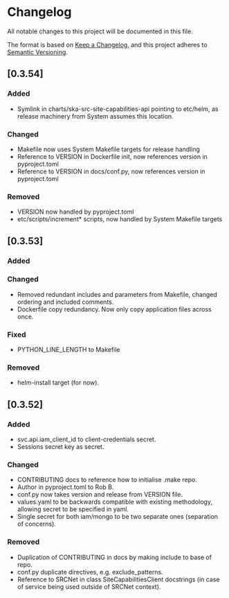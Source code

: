 # Changelog

All notable changes to this project will be documented in this file.

The format is based on [Keep a Changelog](https://keepachangelog.com/en/1.1.0/),
and this project adheres to [Semantic Versioning](https://semver.org/spec/v2.0.0.html).

## [0.3.54]

### Added

- Symlink in charts/ska-src-site-capabilities-api pointing to etc/helm, as release machinery from System assumes
  this location.

### Changed

- Makefile now uses System Makefile targets for release handling
- Reference to VERSION in Dockerfile init, now references version in pyproject.toml
- Reference to VERSION in docs/conf.py, now references version in pyproject.toml

### Removed

- VERSION now handled by pyproject.toml
- etc/scripts/increment* scripts, now handled by System Makefile targets

## [0.3.53]

### Added

### Changed

- Removed redundant includes and parameters from Makefile, changed ordering and included comments.
- Dockerfile copy redundancy. Now only copy application files across once.

### Fixed

- PYTHON_LINE_LENGTH to Makefile

### Removed

- helm-install target (for now).

## [0.3.52]

### Added

- svc.api.iam_client_id to client-credentials secret.
- Sessions secret key as secret.

### Changed

- CONTRIBUTING docs to reference how to initialise .make repo.
- Author in pyproject.toml to Rob B.
- conf.py now takes version and release from VERSION file.
- values.yaml to be backwards compatible with existing methodology, allowing secret to be specified in yaml.
- Single secret for both iam/mongo to be two separate ones (separation of concerns).

### Removed

- Duplication of CONTRIBUTING in docs by making include to base of repo.
- conf.py duplicate directives, e.g. exclude_patterns.
- Reference to SRCNet in class SiteCapabilitiesClient docstrings (in case of service being used outside of SRCNet context).